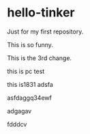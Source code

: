# hello-tinker
Just for my first repository.

This is so funny.

This is the 3rd change.

this is pc test

this is1831
adsfa




asfdaggq34ewf

adgagav

fdddcv